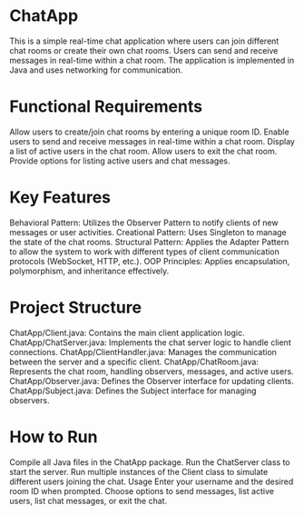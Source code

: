 # ChatApp
This is a simple real-time chat application where users can join different chat rooms or create their own chat rooms. Users can send and receive messages in real-time within a chat room. The application is implemented in Java and uses networking for communication.

# Functional Requirements
Allow users to create/join chat rooms by entering a unique room ID.
Enable users to send and receive messages in real-time within a chat room.
Display a list of active users in the chat room.
Allow users to exit the chat room.
Provide options for listing active users and chat messages.

# Key Features
Behavioral Pattern: Utilizes the Observer Pattern to notify clients of new messages or user activities.
Creational Pattern: Uses Singleton to manage the state of the chat rooms.
Structural Pattern: Applies the Adapter Pattern to allow the system to work with different types of client communication protocols (WebSocket, HTTP, etc.).
OOP Principles: Applies encapsulation, polymorphism, and inheritance effectively.

# Project Structure
ChatApp/Client.java: Contains the main client application logic.
ChatApp/ChatServer.java: Implements the chat server logic to handle client connections.
ChatApp/ClientHandler.java: Manages the communication between the server and a specific client.
ChatApp/ChatRoom.java: Represents the chat room, handling observers, messages, and active users.
ChatApp/Observer.java: Defines the Observer interface for updating clients.
ChatApp/Subject.java: Defines the Subject interface for managing observers.

# How to Run
Compile all Java files in the ChatApp package.
Run the ChatServer class to start the server.
Run multiple instances of the Client class to simulate different users joining the chat.
Usage
Enter your username and the desired room ID when prompted.
Choose options to send messages, list active users, list chat messages, or exit the chat.
